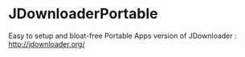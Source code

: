 # JDownloaderPortable
Easy to setup and bloat-free Portable Apps version of JDownloader : http://jdownloader.org/
